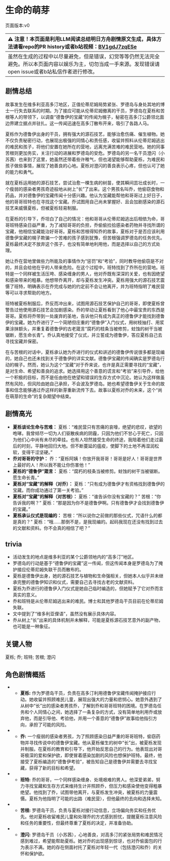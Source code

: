 # 生命的萌芽
页面版本:v0
 

| :warning: 注意！本页面是利用LLM阅读总结明日方舟剧情原文生成，具体方法请看repo的PR history或者b站视频：[BV1gdJ7zqESe](https://www.bilibili.com/video/BV1gdJ7zqESe/)         |
|:----------------------------|
| 虽然在生成的过程中以尽量避免，但是错误，幻觉等等仍然无法完全避免。所以本页面内容以娱乐为主，切勿当成一手来源。发现错误请open issue或者b站私信作者进行修改。|



## 剧情总结
故事发生在维多利亚高多汀地区，正值伦蒂尼姆局势紧张、罗德岛与身处其地的博士一行失去联系的时期。为了接应可能从伦蒂尼姆撤离的干员，罗德岛在夏栎和苦根等人的带领下，以调查“德鲁伊的宝藏”的传闻为幌子，秘密在高多汀公爵领北面边界建立据点并驻扎。这一传闻迅速在高多汀散布开来，吸引了各路人马。

夏栎作为德鲁伊出身的干员，拥有强大的源石技艺，能够治愈伤痛、催生植物。她不仅负责秘密行动，也展现出极强的同情心和责任感，收留并照料从伦蒂尼姆逃出的难民和孩子，将他们安置在她所在的营地，远离充满苦难的难民营地。她的同事苦根则更加务实，关注行动的进展和罗德岛的安危。罗德岛的另一名干员澄闪（小苏茜）也来到了这里，她虽然还带着些许稚气，但也渴望能够帮助夏栎，为难民和孩子做些事情，展现了她善良的心地。夏栎对澄闪的善良表示心疼，但也认可了她的能力和勇气。

就在夏栎运用她的源石技艺，尝试治愈一棵生病的树苗，使其瞬间茁壮成长时，一个瘦弱的感染者男孩奇迹般地从树上“长”了出来。这个男孩名叫乔，他偷窃食物和药品，并对德鲁伊的宝藏传闻十分感兴趣。他认为宝藏能帮他和哥哥过上好日子，他的哥哥班特也在寻找这个宝藏。乔试图用自己尚未掌握好、且会加剧感染的源石技艺来威慑夏栎，但被夏栎轻易制服。

在夏栎的引导下，乔坦白了自己的情况：他和哥哥从伦蒂尼姆逃出后相依为命，哥哥班特感染日益严重，为了减轻哥哥的负担，乔偷偷捡拾感染者药物并寻找所谓的宝藏，他相信宝藏能治好哥哥。夏栎和苦根得知乔的故事，夏栎对于是否应该利用德鲁伊宝藏的幌子欺骗一个苦难的孩子感到犹豫，但苦根强调罗德岛的任务优先。夏栎最终决定不放弃这个孩子，也没有简单地利用他，而是选择以自己的方式处理。

她让乔在营地里做些力所能及的事情作为“惩罚”和“考验”，同时教导他偷窃是不对的，并且会给他在乎的人带来危险。在这个过程中，班特找到了乔所在的营地。班特是一个同样被生活压垮、感染缠身的男人，他对乔既有深深的关爱，也有因绝望和感染带来的粗暴。他想带乔离开，却与夏栎发生冲突。夏栎用强大的源石技艺震慑了班特，明确表示在乔完成与她的约定前不会让他离开，并为班特指明了难民营等可以寻求帮助的地方。

班特被夏栎制服后，乔反而冲出来，试图用源石技艺保护自己的哥哥，即使夏栎曾警告过他使用源石技艺会加剧感染。乔的举动让夏栎看到了他心中最宝贵的东西是哥哥。夏栎将乔带到一处废弃的圣地，告诉他只有成为真正的德鲁伊才能找到德鲁伊的宝藏。她为乔进行了一个简陋但庄重的“德鲁伊”入门仪式，用树枝抽打、用浆果涂抹额头，并重复着德鲁伊的古老箴言“腐朽的枝条当被修剪，蛀蚀的树干当被锯断，愿生命长青”。乔认真地接受了仪式，并立誓成为德鲁伊，答应夏栎自己去寻找宝藏并保密。

在与苦根的对话中，夏栎承认她为乔进行的仪式和讲述的德鲁伊传说很多都是现编的，她自己也还未找到关于德鲁伊的详实文献。德鲁伊宝藏的传闻确实是罗德岛行动的幌子。然而，她认为这个“宝藏”对于乔来说，也许是真正需要寻找的“宝藏”，是对生命、希望和善良的追求。她选择用这个善意的谎言和“考验”来引导乔，给他一个积极的目标，而不是任由他在绝望和错误的生存方式中沉沦。她认为这样做虽然有风险，但风险由她自己承担，不会波及罗德岛。她也希望德鲁伊关于生命的故事和信念能够通过乔这样的新芽重新流传下去。故事以夏栎对乔的未来，这个“尚在萌芽的生命”的复杂期望中结束。
## 剧情高光
*   **夏栎谈论生命与苦难：**
    夏栎：“难民营只有苦痛的哀嚎，绝望的悲叹，欲望的咆哮。我曾倾尽一切为人们驱散疾病的阴霾，只因为他们不甘心于死亡，只因为他们心中尚有未尽的牵挂。也有人坦然接受生命的终途，我陪着他们走过最后的时刻，平静地回归大地。但不断蔓延的瘟疫，使脚下的土地不再湿润松软，变得干涩坚硬。”
*   **乔对哥哥的守护：**
    乔：“夏栎阿姨！你放开我哥哥！哥哥是好人！哥哥是世界上最好的人！所以我不能让你伤害他！”
*   **夏栎的“德鲁伊”箴言：**
    夏栎：“腐朽的枝条当被修剪。蛀蚀的树干当被锯断。愿生命长青。”
*   **夏栎对“宝藏”的解释（对乔）：**
    夏栎：“只有成为德鲁伊才有资格找到德鲁伊的宝藏。而你成功通过了第一关考验。”
*   **夏栎对“宝藏”的解释（对苦根）：**
    夏栎：“谁告诉你没有宝藏的？”
    苦根：“你告诉我的啊？”
    夏栎：“那是因为你不是德鲁伊啊。只有德鲁伊才会找到德鲁伊的宝藏。”
*   **夏栎承认仪式是现编的：**
    苦根：“所以说你之前做的那些仪式，咒语什么的都是真的？”
    夏栎：“哦......那倒不是，是我现编的。起码我现在还没有找到过去的文献和资料。你不会真的相信了吧？”
## trivia
*   活动发生的地点是维多利亚的某个公爵领地内的“高多汀”地区。
*   罗德岛的行动是基于“德鲁伊的宝藏”这一传闻，但这传闻本身是罗德岛为了掩护接应伦蒂尼姆失联干员而散布的。
*   夏栎是德鲁伊出身，她的源石技艺与植物和生命强相关，但她本人似乎并未继承完整的德鲁伊知识和仪式，需要自己去寻找古老的文献资料。
*   夏栎为乔进行的德鲁伊入门仪式是她自己临时编造的，但她赋予了它对乔而言真实的意义。
*   乔和班特是从伦蒂尼姆逃出来的难民。博士和其他罗德岛干员目前在伦蒂尼姆失联。
*   文中提到了“维多利亚俚语”，虽然没有展示具体内容。
*   乔从树上“长”出来的具体机制并未解释，可能是夏栎源石技艺意外的副产物，也可能是一种象征。
## 关键人物
夏栎; 乔; 班特; 苦根; 澄闪
## 角色剧情概括
-   *   **夏栎:** 作为罗德岛干员，负责在高多汀利用德鲁伊宝藏传闻掩护接应行动。她收留并照顾难民儿童，展现出强大的力量和悲悯心。她意外遇到了从树中“长”出的感染者男孩乔，了解到乔和哥哥班特的困境。在罗德岛任务和个人同情心之间，她选择了一条复杂的方式，没有简单地利用乔或放弃他，而是引导他、考验他，并用一个善意的“德鲁伊”故事给他指引方向，承担了可能的风险。
-   *   **乔:** 一个瘦弱的感染者男孩，为了照顾感染日益严重的哥哥班特，偷窃药物并寻找传说中的德鲁伊宝藏。他从夏栎催生的树中“长”出，被夏栎发现并制服。在夏栎的教育和引导下，他开始反思自己的行为。他表现出对哥哥极深的爱和保护欲，即使冒着感染加剧的风险也想保护班特。最终，他接受了夏栎编造的“德鲁伊考验”，被告知自己是德鲁伊并需要去寻找宝藏，获得了新的目标和希望。
-   *   **班特:** 乔的哥哥，一个同样感染缠身、处境艰难的男人。他深爱弟弟，努力寻找宝藏和生存方式来维持生计并照顾乔，但压力和感染使他变得粗暴绝望。他找到了乔，试图带他离开，与夏栎发生冲突，被夏栎的力量震慑。夏栎为他指明了可能的出路（难民营），但他最终的去向和选择未知。
-   *   **苦根:** 罗德岛干员，负责与夏栎对接行动信息，立场偏向务实和任务优先。他对夏栎收留难民儿童和处理乔的方式感到担忧，提醒夏栎注意风险和任务的重要性，但最终尊重了夏栎的决定，并准备协助。
-   *   **澄闪:** 罗德岛干员（小苏茜），心地善良，对高多汀的紧张局势和难民情况感到难过，希望能帮助夏栎。她对乔的出现感到惊讶，也对乔偷面包的行为表示不满。她的存在侧面衬托了夏栎对年轻一代（包括澄闪和乔）的关怀和保护欲。